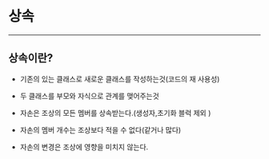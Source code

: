 # 상속

* * *

## 상속이란?
* 기존의 있는 클래스로 새로운 클래스를 작성하는것(코드의 재 사용성)


* 두 클래스를 부모와 자식으로 관계를 맺어주는것


* 자손은 조상의 모든 멤버를 상속받는다.(생성자,초기화 블럭 제외 )


* 자손의 멤버 개수는 조상보다 적을 수 없다(같거나 많다)


* 자손의 변경은 조상에 영향을 미치지 않는다.


